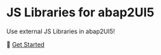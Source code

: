 # JS Libraries for abap2UI5
Use external JS Libraries in abap2UI5!
<br>

🚀 [Get Started](https://abap2ui5.github.io/docs/)

